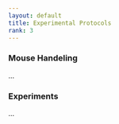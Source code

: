 ```yaml
---
layout: default
title: Experimental Protocols
rank: 3
---
```


### Mouse Handeling
...

### Experiments
...